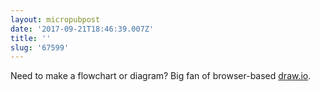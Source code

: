 ```yaml
---
layout: micropubpost
date: '2017-09-21T18:46:39.007Z'
title: ''
slug: '67599'
---
```

Need to make a flowchart or diagram? Big fan of browser-based [draw.io](http://draw.io).
